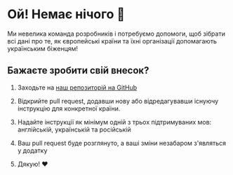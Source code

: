 # Ой! Немає нічого 🤷

Ми невелика команда розробників і потребуємо допомоги, щоб зібрати всі дані про те, як європейські країни та їхні організації допомагають українським біженцям!

## Бажаєте зробити свій внесок?

1. Заходьте на [наш репозиторій на GitHub](https://github.com/zero-plus-x/map/tree/main/src/markdown)

2. Відкрийте pull request, додавши нову або відредагувавши існуючу інструкцію для конкретної країни.

3. Надайте інструкції як мінімум одній з трьох підтримуваних мов: англійській, українській та російській

4. Ваш pull request буде розглянуто, а ваші зміни незабаром з'являться у додатку

5. Дякую! ❤️
